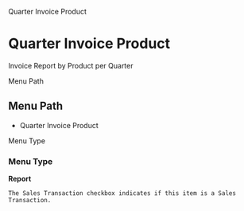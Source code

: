 
Quarter Invoice Product
# Quarter Invoice Product


Invoice Report by Product per Quarter

Menu Path
## Menu Path



- Quarter Invoice Product

Menu Type
### Menu Type

**Report**

```
The Sales Transaction checkbox indicates if this item is a Sales Transaction.
```
